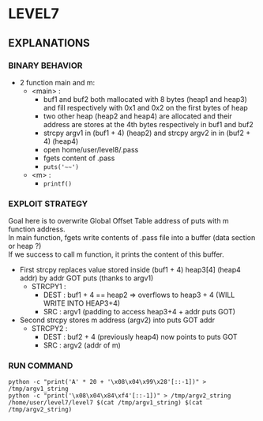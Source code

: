 # LEVEL7

## EXPLANATIONS

### BINARY BEHAVIOR

- 2 function main and m:
  - \<main\> :
    - buf1 and buf2 both mallocated with 8 bytes (heap1 and heap3) and fill respectively with 0x1 and 0x2 on the first bytes of heap
    - two other heap (heap2 and heap4) are allocated and their address are stores at the 4th bytes respectively in buf1 and buf2
    - strcpy argv1 in (buf1 + 4) (heap2) and strcpy argv2 in in (buf2 + 4) (heap4)
    - open home/user/level8/.pass
    - fgets content of .pass
    - `puts('~~')`
  - \<m\> :
    - `printf()`

### EXPLOIT STRATEGY

Goal here is to overwrite Global Offset Table address of puts with m function address.  
In main function, fgets write contents of .pass file into a buffer (data section or heap ?)  
If we success to call m function, it prints the content of this buffer.

- First strcpy replaces value stored inside (buf1 + 4) heap3[4] (heap4 addr) by addr GOT puts (thanks to argv1)
  - STRCPY1 :
    - DEST : buf1 + 4 == heap2 => overflows to heap3 + 4 (WILL WRITE INTO HEAP3+4)
    - SRC : argv1 (padding to access heap3+4 + addr puts GOT)
- Second strcpy stores m address (argv2) into puts GOT addr
  - STRCPY2 :
    - DEST : buf2 + 4 (previously heap4) now points to puts GOT
    - SRC : argv2 (addr of m)

### RUN COMMAND

```
python -c "print('A' * 20 + '\x08\x04\x99\x28'[::-1])" > /tmp/argv1_string
python -c "print('\x08\x04\x84\xf4'[::-1])" > /tmp/argv2_string
/home/user/level7/level7 $(cat /tmp/argv1_string) $(cat /tmp/argv2_string)
```
